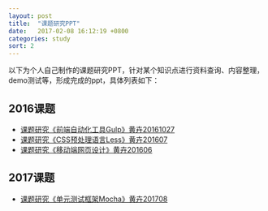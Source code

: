 ```yaml
---
layout: post
title:  "课题研究PPT"
date:   2017-02-08 16:12:19 +0800
categories: study
sort: 2
---
```



以下为个人自己制作的课题研究PPT，针对某个知识点进行资料查询、内容整理，demo测试等，形成完成的ppt，具体列表如下：

## 2016课题

- [课题研究《前端自动化工具Gulp》黄卉20161027](/file/课题研究《前端自动化工具Gulp》黄卉20161027.key)
- [课题研究《CSS预处理语言Less》黄卉201607](/file/课题研究《CSS预处理语言Less》201607.key)
- [课题研究《移动端网页设计》黄卉201606](/file/课题研究《移动端网页设计》黄卉201606.key)



## 2017课题

- [课题研究《单元测试框架Mocha》黄卉201708](/file/课题研究《单元测试框架Mocha》黄卉201708.key)

